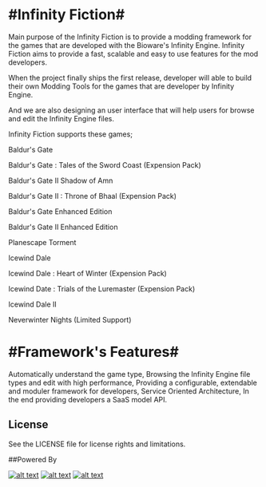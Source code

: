 #Infinity Fiction#
================

Main purpose of the Infinity Fiction is to provide a modding framework for the games that are developed with the Bioware's Infinity Engine. Infinity Fiction aims to provide a fast, scalable and easy to use features for the mod developers. 

When the project finally ships the first release, developer will able to build their own Modding Tools for the games that are developer by Infinity Engine.

And we are also designing an user interface that will help users for browse and edit the Infinity Engine files.

Infinity Fiction supports these games;

Baldur's Gate

Baldur's Gate : Tales of the Sword Coast (Expension Pack)

Baldur's Gate II Shadow of Amn

Baldur's Gate II : Throne of Bhaal (Expension Pack)

Baldur's Gate Enhanced Edition

Baldur's Gate II Enhanced Edition

Planescape Torment

Icewind Dale

Icewind Dale : Heart of Winter (Expension Pack)

Icewind Date : Trials of the Luremaster (Expension Pack)

Icewind Dale II

Neverwinter Nights (Limited Support)


#Framework's Features#
====================
Automatically understand the game type,
Browsing the Infinity Engine file types and edit with high performance,
Providing a configurable, extendable and moduler framework for developers,
Service Oriented Architecture,
In the end providing developers a SaaS model API.

## License

See the LICENSE file for license rights and limitations.

##Powered By

[![alt text](https://raw.github.com/Blind-Striker/infinityfiction/master/PoweredByLogos/devbundle_sm.png ".Net Developer Bundle by Red Gate")](http://www.red-gate.com/products/dotnet-development/dotnet-developer-bundle/)
[![alt text](https://raw.github.com/Blind-Striker/infinityfiction/master/PoweredByLogos/logo_resharper_small.gif "ReSharper by JetBrains")](http://www.jetbrains.com/resharper/)
[![alt text](https://raw.github.com/Blind-Striker/infinityfiction/master/PoweredByLogos/logo_dotcover_small.gif "dotCover by JetBrains")](http://www.jetbrains.com/dotcover/)
